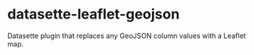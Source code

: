 # datasette-leaflet-geojson

Datasette plugin that replaces any GeoJSON column values with a Leaflet map.
